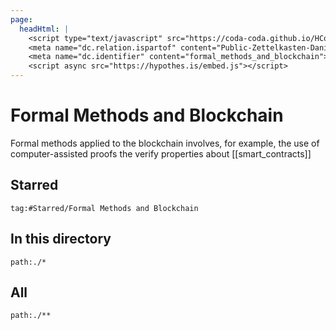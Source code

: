 ```yaml
---
page:
  headHtml: |
    <script type="text/javascript" src="https://coda-coda.github.io/HConfig/1.js"></script>
    <meta name="dc.relation.ispartof" content="Public-Zettelkasten-Daniel-Britten-(ORCID-0000-0002-7860-3595)">
    <meta name="dc.identifier" content="formal_methods_and_blockchain">
    <script async src="https://hypothes.is/embed.js"></script>
---
```

# Formal Methods and Blockchain

Formal methods applied to the blockchain involves, for example, the use of computer-assisted proofs the verify properties about [[smart_contracts]] 

## Starred
```query
tag:#Starred/Formal Methods and Blockchain
```

## In this directory
```query
path:./*
```

## All
```query
path:./**
```